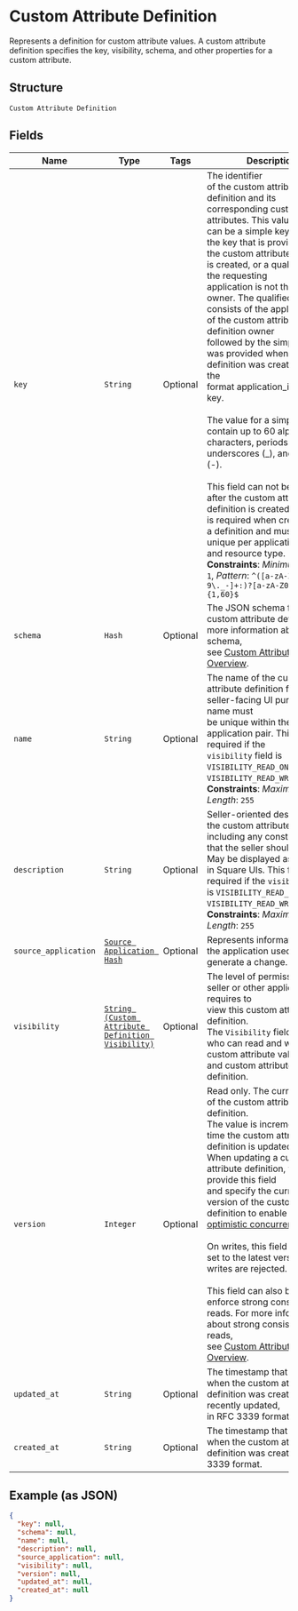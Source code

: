 
# Custom Attribute Definition

Represents a definition for custom attribute values. A custom attribute definition
specifies the key, visibility, schema, and other properties for a custom attribute.

## Structure

`Custom Attribute Definition`

## Fields

| Name | Type | Tags | Description |
|  --- | --- | --- | --- |
| `key` | `String` | Optional | The identifier<br>of the custom attribute definition and its corresponding custom attributes. This value<br>can be a simple key, which is the key that is provided when the custom attribute definition<br>is created, or a qualified key, if the requesting<br>application is not the definition owner. The qualified key consists of the application ID<br>of the custom attribute definition owner<br>followed by the simple key that was provided when the definition was created. It has the<br>format application_id:simple key.<br><br>The value for a simple key can contain up to 60 alphanumeric characters, periods (.),<br>underscores (_), and hyphens (-).<br><br>This field can not be changed<br>after the custom attribute definition is created. This field is required when creating<br>a definition and must be unique per application, seller, and resource type.<br>**Constraints**: *Minimum Length*: `1`, *Pattern*: `^([a-zA-Z0-9\._-]+:)?[a-zA-Z0-9\._-]{1,60}$` |
| `schema` | `Hash` | Optional | The JSON schema for the custom attribute definition. For more information about the schema,<br>see [Custom Attributes Overview](https://developer.squareup.com/docs/devtools/customattributes/overview). |
| `name` | `String` | Optional | The name of the custom attribute definition for API and seller-facing UI purposes. The name must<br>be unique within the seller and application pair. This field is required if the<br>`visibility` field is `VISIBILITY_READ_ONLY` or `VISIBILITY_READ_WRITE_VALUES`.<br>**Constraints**: *Maximum Length*: `255` |
| `description` | `String` | Optional | Seller-oriented description of the custom attribute definition, including any constraints<br>that the seller should observe. May be displayed as a tooltip in Square UIs. This field is<br>required if the `visibility` field is `VISIBILITY_READ_ONLY` or `VISIBILITY_READ_WRITE_VALUES`.<br>**Constraints**: *Maximum Length*: `255` |
| `source_application` | [`Source Application Hash`](../../doc/models/source-application.md) | Optional | Represents information about the application used to generate a change. |
| `visibility` | [`String (Custom Attribute Definition Visibility)`](../../doc/models/custom-attribute-definition-visibility.md) | Optional | The level of permission that a seller or other applications requires to<br>view this custom attribute definition.<br>The `Visibility` field controls who can read and write the custom attribute values<br>and custom attribute definition. |
| `version` | `Integer` | Optional | Read only. The current version of the custom attribute definition.<br>The value is incremented each time the custom attribute definition is updated.<br>When updating a custom attribute definition, you can provide this field<br>and specify the current version of the custom attribute definition to enable<br>[optimistic concurrency](https://developer.squareup.com/docs/build-basics/common-api-patterns/optimistic-concurrency).<br><br>On writes, this field must be set to the latest version. Stale writes are rejected.<br><br>This field can also be used to enforce strong consistency for reads. For more information about strong consistency for reads,<br>see [Custom Attributes Overview](https://developer.squareup.com/docs/devtools/customattributes/overview). |
| `updated_at` | `String` | Optional | The timestamp that indicates when the custom attribute definition was created or most recently updated,<br>in RFC 3339 format. |
| `created_at` | `String` | Optional | The timestamp that indicates when the custom attribute definition was created, in RFC 3339 format. |

## Example (as JSON)

```json
{
  "key": null,
  "schema": null,
  "name": null,
  "description": null,
  "source_application": null,
  "visibility": null,
  "version": null,
  "updated_at": null,
  "created_at": null
}
```

